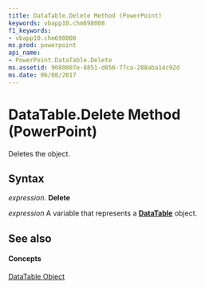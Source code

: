 ```yaml
---
title: DataTable.Delete Method (PowerPoint)
keywords: vbapp10.chm698008
f1_keywords:
- vbapp10.chm698008
ms.prod: powerpoint
api_name:
- PowerPoint.DataTable.Delete
ms.assetid: 9080007e-8851-d056-77ca-288aba14c92d
ms.date: 06/08/2017
---
```



# DataTable.Delete Method (PowerPoint)

Deletes the object.


## Syntax

 _expression_. **Delete**

 _expression_ A variable that represents a **[DataTable](PowerPoint.DataTable.md)** object.


## See also


#### Concepts


[DataTable Object](PowerPoint.DataTable.md)

